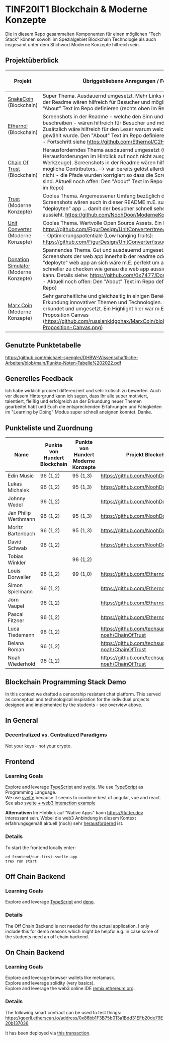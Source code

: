 # TINF20IT1 Blockchain & Moderne Konzepte
Die in diesem Repo gesammelten Komponenten für einen möglichen "Tech Stack" können sowohl im Spezialgebiet Blockchain Technologie als auch insgesamt unter dem Stichwort Moderne Konzepte hilfreich sein.

## Projektüberblick 
| Projekt      | Übriggebliebene Anregungen / Feedback     | Punkte von 100 |
|--------------|-----------|------------|
| [SnakeCoin](https://github.com/NoohDoor/SnakeCoin) (Blockchain) | Super Thema. Ausdauernd umgesetzt. Mehr Links und oder Screenshots in der Readme wären hilfreich für Besucher und mögliche Contributors. Den "About" Text im Repo definieren (rechts oben im Repo)    | 96 (1,2)       |
| [Ethernol](https://github.com/Ethernol/C2H6O)  (Blockchain) | Screenshots in der Readme - welche den Sinn und Zweck der Applikation beschreiben - wären hilfreich für Besucher und mögliche Contributors. Zusätzlich wäre hilfreich für den Leser warum welche Technologie wofür gewählt wurde. Den "About" Text im Repo definieren (rechts oben im Repo) - Fortschritt siehe https://github.com/Ethernol/C2H6O/issues/4  | 96 (1,2)        |
| [Chain Of Trust](https://github.com/techsupport-noah/ChainOfTrust)  (Blockchain) | Herausforderndes Thema ausdauernd umgesetzt (trotz extrem vieler Herausforderungen im Hinblick auf noch nicht ausgereifte web3 Werkzeuge). Screenshots in der Readme wären hilfreich für Besucher und mögliche Contributors. --> war bereits gelöst allerdings passten die links nicht - die Pfade wurden korrigiert so dass die Screenshots nun sichtbar sind. Aktuell noch offen: Den "About" Text im Repo definieren (rechts oben im Repo)  | 96 (1,2)        |
| [Trust](https://github.com/NoohDoor/ModerneKonzepteTrust) (Moderne Konzepte) | Cooles Thema. Angemessener Umfang bezüglich der Implementierung. Screenshots wären auch in dieser README m.E. super und oder ein link zur "deployten" app ... damit der besucher schnell sehen kann wie das konkret aussieht. https://github.com/NoohDoor/ModerneKonzepteTrust/issues/1   | 95 (1,3)        |
| [Unit Converter](https://github.com/FigurDesign/UnitConverter.git) (Moderne Konzepte) | Cooles Thema. Wertvolle Open Source Assets. Ein Highlight für mich war https://github.com/FigurDesign/UnitConverter/tree/main/Uniswap_Converter -  Optimierungspotentiale (Low hanging fruits): https://github.com/FigurDesign/UnitConverter/issues/2    | 95 (1,3)        |
| [Donation Simulator](https://github.com/0x7477/DonationSimulator) (Moderne Konzepte) | Spannendes Thema. Gut und ausdauernd umgesetzt. (Zusätzliche) Screenshots der web app innerhalb der readme oder ein link auf die "deployte" web app an sich wäre m.E. perfekt um anhand der readme noch schneller zu checken wie genau die web app aussieht und benutzt werden kann. Details siehe: https://github.com/0x7477/DonationSimulator/issues/1 - Aktuell noch offen: Den "About" Text im Repo definieren (rechts oben im Repo)    | 96 (1,2)        |
| [Marx Coin](https://github.com/russiankidgohax/MarxCoin) (Moderne Konzepte) | Sehr ganzheitliche und gleichzeitig in einigen Bereichen fokussierte Erkundung innovativer Themen und Technologien. Sehr ausdauernd erkundet und umgesetzt. Ein Highlight hier war m.E. auch das erstellte Value Proposition Canvas (https://github.com/russiankidgohax/MarxCoin/blob/main/docs/Value-Proposition-Canvas.png)   | 99 (1,0)       |


## Genutzte Punktetabelle
https://github.com/michael-spengler/DHBW-Wissenschaftliche-Arbeiten/blob/main/Punkte-Noten-Tabelle%202022.pdf

## Generelles Feedback
Ich habe wirklich probiert differenziert und sehr kritisch zu bewerten. Auch vor diesem Hintergrund kann ich sagen, dass Ihr alle super motiviert, talentiert, fleißig und erfolgreich an der Erkundung neuer Themen gearbeitet habt und Euch die entsprechenden Erfahrungen und Fähigkeiten im "Learning by Doing" Modus super schnell aneignen konntet. Danke.

## Punkteliste und Zuordnung
| Name         | Punkte von Hundert Blockchain     | Punkte von Hundert Moderne Konzepte | Projekt Blockchain     | Projekt Moderne Konzepte |
|--------------|-----------|------------|-----------|------------|
| Edin Music | 96 (1,2) | 95 (1,3) |   https://github.com/NoohDoor/SnakeCoin    | https://github.com/NoohDoor/ModerneKonzepteTrust        |
| Lukas Michalek | 96 (1,2) | 95 (1,3) |   https://github.com/NoohDoor/SnakeCoin    | https://github.com/NoohDoor/ModerneKonzepteTrust        |
| Johnny Wedel | 96 (1,2) | | https://github.com/NoohDoor/SnakeCoin | | 
| Jan Philip Werthmann | 96 (1,2) | 95 (1,3) | https://github.com/NoohDoor/SnakeCoin | https://github.com/FigurDesign/UnitConverter.git | 
| Moritz Bartenbach | 96 (1,2) | 95 (1,3) | https://github.com/NoohDoor/SnakeCoin | https://github.com/FigurDesign/UnitConverter.git | 
| David Schwab | 96 (1,2) | | https://github.com/NoohDoor/SnakeCoin | | 
| Tobias Winkler |  | 96 (1,2) | | https://github.com/0x7477/DonationSimulator | 
| Louis Dorweiler | 96 (1,2) | 99 (1,0) | https://github.com/Ethernol/C2H6O | https://github.com/russiankidgohax/MarxCoin |
| Simon Spielmann | 96 (1,2) | | https://github.com/Ethernol/C2H6O | |
| Jörn Vaupel | 96 (1,2) | | https://github.com/Ethernol/C2H6O | |
| Pascal Fitzner | 96 (1,2) | | https://github.com/Ethernol/C2H6O | |
| Luca Tiedemann | 96 (1,2) | | https://github.com/techsupport-noah/ChainOfTrust | | 
| Belana Roman | 96 (1,2) | | https://github.com/techsupport-noah/ChainOfTrust | | 
| Noah Wiederhold | 96 (1,2) | | https://github.com/techsupport-noah/ChainOfTrust | | 



## Blockchain Programming Stack Demo
In this context we drafted a censorship resistant chat platform. This served as conceptual and technological inspiration for the individual projects designed and implemented by the students - see overview above.

## In General
### Decentralized vs. Centralized Paradigms
Not your keys - not your crypto.

## Frontend
### Learning Goals
Explore and leverage [TypeScript](https://www.typescriptlang.org/) and [svelte](https://svelte.dev/).
We use [TypeScript](https://www.typescriptlang.org/) as Programming Language.  
We use [svelte](https://svelte.dev/) because it seems to combine best of angular, vue and react. See also [svelte + web3 interaction example](https://github.com/App-Entwicklung/frontend-svelte/blob/main/src/App.svelte)  

**Alternativen** 
Im Hinblick auf "Native Apps" kann https://flutter.dev interessant sein. Wobei die web3 Anbindung in diesem Kontext erfahrungsgemäß aktuell (noch) sehr [herausfordernd](https://github.com/App-Entwicklung/frontend/blob/main/lib/helpers/contract.dart#L46-L75) ist. 

### Details
To start the frontend locally enter:  
```
cd frontend/our-first-svelte-app
trex run start
```


## Off Chain Backend
### Learning Goals
Explore and leverage [TypeScript](https://www.typescriptlang.org/) and [deno](https://deno.land).

### Details
The Off Chain Backend is not needed for the actual application. I only include this for demo reasons which might be helpful e.g. in case some of the students need an off chain backend.

## On Chain Backend
### Learning Goals
Explore and leverage browser wallets like metamask.  
Explore and leverage solidity (very basics).    
Explore and leverage the web3 online IDE [remix.ethereum.org](https://remix.ethereum.org).  

### Details
The following smart contract can be used to test things:  
https://goerli.etherscan.io/address/0x86bb1F3B75b013a1Bdd31EFb20de79E20b137036


It has been deployed via [this transaction](https://goerli.etherscan.io/tx/0xf20e541f2f38ae85db00903baefd1ea012f95564d4347e52b902e605a41b63c6).  

 


